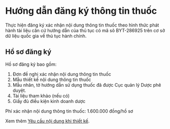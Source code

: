 # Hướng dẫn đăng ký thông tin thuốc
Thực hiện đăng ký xác nhận nội dung thông tin thuốc theo hình thức phát hành tài liệu căn cứ hướng dẫn của thủ tục có mã sô BYT-286925 trên cơ sở dữ liệu quốc gia về thủ tục hành  chính.
## Hồ sơ đăng ký
Hồ sơ đăng ký bao gồm:
1. Đơn đề nghị xác nhận nội dung thông tin thuốc
2. Mẫu thiết kế nội dung thông tin thuốc
3. Mẫu nhãn, tờ hướng dẫn sử dụng thuốc đã được Cục quản lý Dược phê duyệt.
4. Tài liệu tham khảo (nếu có)
5. Giấy đủ điều kiện kinh doanh dược

Phí xác nhận nội dung thông tin thuốc: 1.600.000 đồng/hồ sơ

Xem thêm [Yêu cầu nội dung khi thiết kế](./content-requirements.md).